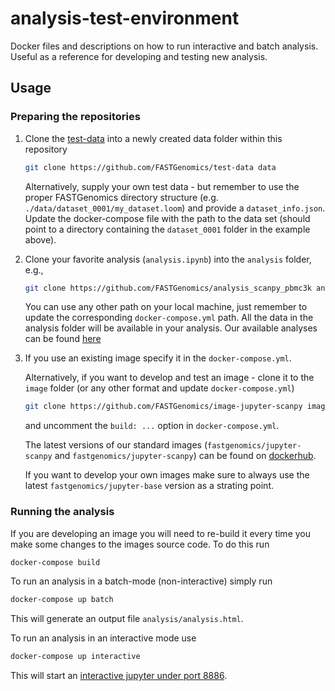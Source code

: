 # analysis-test-environment

Docker files and descriptions on how to run interactive and batch analysis.  Useful as a
reference for developing and testing new analysis.

## Usage

### Preparing the repositories

1. Clone the [test-data](https://github.com/FASTGenomics/test-data) into a newly created data folder within this repository

   ``` bash
   git clone https://github.com/FASTGenomics/test-data data
   ```

   Alternatively, supply your own test data - but remember to use the proper FASTGenomics directory
   structure (e.g. `./data/dataset_0001/my_dataset.loom`) and provide a
   `dataset_info.json`.  Update the docker-compose file with the path to the data set
   (should point to a directory containing the `dataset_0001` folder in the example
   above).

1. Clone your favorite analysis (`analysis.ipynb`) into the `analysis` folder, e.g.,

   ``` bash
   git clone https://github.com/FASTGenomics/analysis_scanpy_pbmc3k analysis
   ```

   You can use any other path on your local machine, just remember to update the
   corresponding `docker-compose.yml` path. All the data in the analysis folder will be available in your analysis.
   Our available analyses can be found [here](https://github.com/search?q=topic%3Afastgenomics-analysis+org%3AFASTGenomics&type=Repositories)

1. If you use an existing image specify it in the `docker-compose.yml`.

   Alternatively, if you want to develop and test an image - clone it to the `image`
   folder (or any other format and update `docker-compose.yml`)

   ``` bash
   git clone https://github.com/FASTGenomics/image-jupyter-scanpy image
   ```

   and uncomment the `build: ...` option in `docker-compose.yml`.
   
   The latest versions of our standard images (`fastgenomics/jupyter-scanpy` and `fastgenomics/jupyter-scanpy`) can be found
   on [dockerhub](https://hub.docker.com/u/fastgenomics).
   
   If you want to develop your own images make sure to always use the latest `fastgenomics/jupyter-base` version as a strating point.

### Running the analysis

If you are developing an image you will need to re-build it every time you make some
changes to the images source code.  To do this run

``` bash
docker-compose build
```

To run an analysis in a batch-mode (non-interactive) simply run

``` bash
docker-compose up batch
```

This will generate an output file `analysis/analysis.html`.

To run an analysis in an interactive mode use

``` bash
docker-compose up interactive
```

This will start an [interactive jupyter under port 8886][session].

[session]: http://localhost:8886/lab/workspaces/analysis
